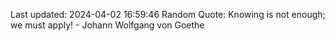 Last updated: 2024-04-02 16:59:46
Random Quote: Knowing is not enough; we must apply! - Johann Wolfgang von Goethe